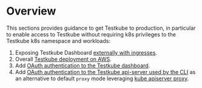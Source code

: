 # Overview

This sections provides guidance to get Testkube to production, in particular to enable access to Testkube without requiring k8s privileges to the Testkube k8s namespace and workloads:
1. Exposing Testkube Dashboard [externally with ingresses](./exposing-testkube.md).
2. Overall [Testkube deployment on AWS](./deploying-in-aws.md).
3. Add [OAuth authentication to the Testkube dashboard](./oauth-dashboard.md). 
4. Add [OAuth authentication to the Testkube api-server used by the CLI](./oauth-cli.md) as an alternative to default `proxy` mode leveraging [kube apiserver proxy](https://kubernetes.io/docs/concepts/cluster-administration/proxies/).   

